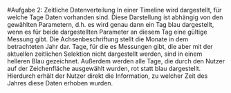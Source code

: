#Aufgabe 2: Zeitliche Datenverteilung
In einer Timeline wird dargestellt, für welche Tage Daten vorhanden sind. Diese Darstellung ist abhängig von den gewählten Parametern, d.h. es wird genau dann ein Tag blau dargestellt, wenn es für beide dargestellten Parameter an diesem Tag eine gültige Messung gibt.
Die Achsenbeschriftung stellt die Monate in dem betrachteten Jahr dar.
Tage, für die es Messungen gibt, die aber mit der aktuellen zeitlichen Selektion nicht dargestellt werden, sind in einem helleren Blau gezeichnet.
Außerdem werden alle Tage, die durch den Nutzer auf der Zeichenfläche ausgewählt wurden, rot statt blau dargestellt. Hierdurch erhält der Nutzer direkt die Information, zu welcher Zeit des Jahres diese Daten erhoben wurden.